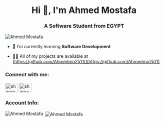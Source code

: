 <h1 align="center">Hi 👋, I'm Ahmed Mostafa</h1>
<h3 align="center">A Software Student from EGYPT</h3>

<p align="left"> <img src="https://komarev.com/ghpvc/?username=Ahmedmo2511&label=Profile%20views&color=000000&style=3d" alt="Ahmed Mostafa" /> </p>

- 🌱 I’m currently learning **Software Development**

- 👨‍💻 All of my projects are available at [https://github.com/Ahmedmo2511/](https://github.com/Ahmedmo2511)

  

<h3 align="left">Connect with me:</h3>
<p align="left">
<!-- <a href="https://codepen.io/sharqawycs" target="blank"><img align="center" src="https://raw.githubusercontent.com/rahuldkjain/github-profile-readme-generator/master/src/images/icons/Social/codepen.svg" alt="sharqawycs" height="30" width="40" /></a>
<a href="https://dev.to/sharqawycs" target="blank"><img align="center" src="https://raw.githubusercontent.com/rahuldkjain/github-profile-readme-generator/master/src/images/icons/Social/devto.svg" alt="sharqawycs" height="30" width="40" /></a>
<a href="https://twitter.com/sharqawycs" target="blank"><img align="center" src="https://raw.githubusercontent.com/rahuldkjain/github-profile-readme-generator/master/src/images/icons/Social/twitter.svg" alt="sharqawycs" height="30" width="40" /></a> -->
<a href="https://linkedin.com/in/ahmedmo2511" target="blank"><img align="center" src="https://raw.githubusercontent.com/rahuldkjain/github-profile-readme-generator/master/src/images/icons/Social/linked-in-alt.svg" alt="sharqawycs" height="30" width="40" /></a>
<a href="https://fb.com/sharqawycs" target="blank"><img align="center" src="https://raw.githubusercontent.com/rahuldkjain/github-profile-readme-generator/master/src/images/icons/Social/facebook.svg" alt="sharqawycs" height="30" width="40" /></a>
<!-- <a href="https://medium.com/@sharqawycs" target="blank"><img align="center" src="https://raw.githubusercontent.com/rahuldkjain/github-profile-readme-generator/master/src/images/icons/Social/medium.svg" alt="@sharqawycs" height="30" width="40" /></a>
<a href="https://www.youtube.com/c/sharqawycs" target="blank"><img align="center" src="https://raw.githubusercontent.com/rahuldkjain/github-profile-readme-generator/master/src/images/icons/Social/youtube.svg" alt="sharqawycs" height="30" width="40" /></a> -->
<!-- <a href="https://www.codechef.com/users/sharqawycs" target="blank"><img align="center" src="https://cdn.jsdelivr.net/npm/simple-icons@3.1.0/icons/codechef.svg" alt="sharqawycs" height="30" width="40" /></a>
<a href="https://codeforces.com/profile/sharqawycs" target="blank"><img align="center" src="https://raw.githubusercontent.com/rahuldkjain/github-profile-readme-generator/master/src/images/icons/Social/codeforces.svg" alt="sharqawycs" height="30" width="40" /></a> -->
<!-- <a href="https://www.leetcode.com/sharqawycs" target="blank"><img align="center" src="https://raw.githubusercontent.com/rahuldkjain/github-profile-readme-generator/master/src/images/icons/Social/leet-code.svg" alt="sharqawycs" height="30" width="40" /></a> -->
<!-- <a href="https://www.topcoder.com/members/sharqawycs" target="blank"><img align="center" src="https://raw.githubusercontent.com/rahuldkjain/github-profile-readme-generator/master/src/images/icons/Social/topcoder.svg" alt="sharqawycs" height="30" width="40" /></a> -->
<!-- <a href="https://discord.gg/sharqawycs" target="blank"><img align="center" src="https://raw.githubusercontent.com/rahuldkjain/github-profile-readme-generator/master/src/images/icons/Social/discord.svg" alt="sharqawycs" height="30" width="40" /></a> -->
</p>


<h3 align="left">Account Info:</h3>


<p><img  align="left" src="https://github-readme-stats.vercel.app/api/top-langs?username=Ahmedmo2511&show_icons=true&locale=en&layout=compact" alt="Ahmed Mostafa" /></p>



<p>&nbsp;<img align="center" src="https://github-readme-stats.vercel.app/api?username=Ahmedmo2511&show_icons=true&locale=en" alt="Ahmed Mostafa" /></p>
